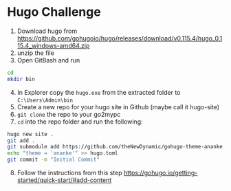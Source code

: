 # Hugo Challenge

1. Download hugo from <https://github.com/gohugoio/hugo/releases/download/v0.115.4/hugo_0.115.4_windows-amd64.zip>
2. unzip the file
3. Open GitBash and run
```bash
cd
mkdir bin
```
4. In Explorer copy the `hugo.exe` from the extracted folder to `C:\Users\Admin\bin`
5. Create a new repo for your hugo site in Github (maybe call it hugo-site)
6. `git clone` the repo to your go2mypc
7. `cd` into the repo folder and run the following:
```bash
hugo new site .
git add .
git submodule add https://github.com/theNewDynamic/gohugo-theme-ananke.git themes/ananke
echo "theme = 'ananke'" >> hugo.toml
git commit -m "Initial Commit"
```
8. Follow the instructions from this step <https://gohugo.io/getting-started/quick-start/#add-content>


